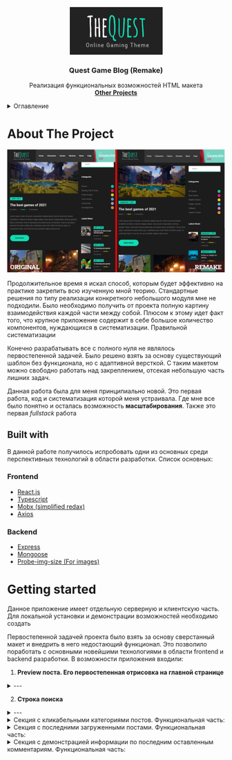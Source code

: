 <div align="center">
  <a href="https://github.com/othneildrew/Best-README-Template">
    <img src="https://github.com/likserrr/fullstack-remake-quest/blob/master/.media/QuestLogo.png" alt="Logo" width="215" height="110">
  </a>

  <h3 align="center">Quest Game Blog (Remake)</h3>

  <p align="center">
    Реализация функциональных возможностей HTML макета
    <br />
    <a href="https://github.com/likserrr/"><strong>Other Projects</strong></a>
  </p>
</div>

<details><summary>Оглавление</summary>

   <ol>
    <li>
      <a href="#about-the-project">About The Project</a>
      <ul>
        <li><a href="#built-with">Built With</a></li>
      </ul>
    </li>
    <li>
      <a href="#getting-started">Getting Started</a>
      <ul>
        <li><a href="#installation">Installation</a></li>
      </ul>
    </li>
    <li><a href="#usage">Usage</a></li>
    <li><a href="#roadmap">Roadmap</a></li>
    <li><a href="#contributing">Contributing</a></li>
    <li><a href="#license">License</a></li>
    <li><a href="#contact">Contact</a></li>
    <li><a href="#acknowledgments">Acknowledgments</a></li>
  </ol>

</details>

# About The Project

<img src="https://github.com/likserrr/fullstack-remake-quest/blob/master/.media/MainScreen.jpg" width="800px">

Продолжительное время я искал способ, которым будет эффективно на практике закрепить всю изученную мной теорию. Стандартные решения по типу реализации конкретного небольшого модуля мне не подходили. Было необходимо получить от проекта полную картину взаимодействия каждой части между собой. Плюсом к этому идет факт того, что крупное приложение содержит в себе большое количество компонентов, нуждающихся в систематизации. Правильной систематизации

Конечно разрабатывать все с полного нуля не являлось первостепенной задачей. Было решено взять за основу существующий шаблон без функционала, но с адаптивной версткой. С таким макетом можно свободно работать над закреплением, отсекая небольшую часть лишних задач.

Данная работа была для меня принципиально новой. Это первая работа, код и систематизация которой меня устраивала. Где мне все было понятно и осталась возможность **масштабирования**. Также это первая *fullstack* работа

## Built with

В данной работе получилось испробовать одни из основных среди перспективных технологий в области разработки. Список основных:
### Frontend
* [React.js](https://reactjs.org/)
* [Typescript](https://www.typescriptlang.org/)
* [Mobx (simplified redax)](https://mobx.js.org/)
* [Axios](https://axios-http.com/)
### Backend
* [Express](https://expressjs.com/)
* [Mongoose](https://mongoosejs.com/)
* [Probe-img-size (For images)](https://www.npmjs.com/package/probe-image-size)

# Getting started

Данное приложение имеет отдельную серверную и клиентскую часть. Для локальной установки и демонстрации возможностей необходимо создать 

Первостепенной задачей проекта было взять за основу сверстанный макет и внедрить в него недостающий функционал. Это позволило поработать с основными новейшими технологиями в области frontend и backend разработки. В возможности приложения входили:

1. **Preview поста. Его первостепенная отрисовка на главной странице**

<details><summary>---</summary>

   1. Кнопка с переходом на отдельную страницу с полным контентом поста
   1. Отображение его категории, при клике на который выводятся все посты той же категории
   1. Отображение количества комментариев каждого поста для оценки его активности пользователем

</details>

2. **Строка поиска**

<details><summary>---</summary>

   1. Вывод найденных постов по ключевым словам среди title постов
   1. Отправка запросов на бэкенд раз в n-ное количество времени для уменьшения нагрузки сервера

</details>

<details><summary>Секция с кликабельными категориями постов. Функциональная часть:</summary>

   1. При клике на заголовок необходимо отображать каждый пост указанной категории
   1. Реализовать счетчик постов каждой категории и вывод их числа рядом с заголовком
   1. При выборе всех постов отображать главный экран приложения

</details>

<details><summary>Секция с последними загруженными постами. Функциональная часть:</summary>

   1. Отображение постов в sidebar формате
   1. Переход на пост для его прочтения
   1. Отображение категории и активностей

</details>

<details><summary>Секция с демонстрацией информации по последним оставленным комментариям. Функциональная часть:</summary>

   1. Отображение информации о пользователе, совершившим активность
   1. Переход по кликабельному заголовку на отдельную страницу контента поста

</details>



